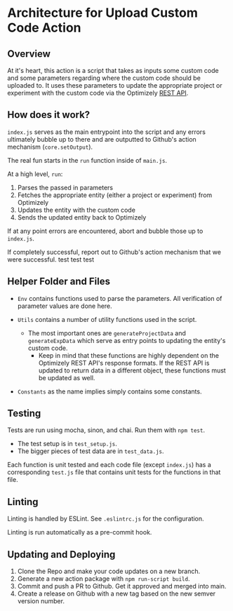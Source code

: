 # Architecture for Upload Custom Code Action

## Overview
At it's heart, this action is a script that takes as inputs some
custom code and some parameters regarding where the custom code
should be uploaded to. It uses these parameters to update the
appropriate project or experiment with the custom code via the
Optimizely [REST API](https://docs.developers.optimizely.com/web/docs/rest-api-introduction).

## How does it work?
`index.js` serves as the main entrypoint into the script and any
errors ultimately bubble up to there and are outputted to Github's
action mechanism (`core.setOutput`).

The real fun starts in the `run` function inside of `main.js`.

At a high level, `run`:
1. Parses the passed in parameters
2. Fetches the appropriate entity (either a project or experiment) from Optimizely
3. Updates the entity with the custom code
4. Sends the updated entity back to Optimizely

If at any point errors are encountered, abort and bubble those up to `index.js`.

If completely successful, report out to Github's action mechanism 
that we were successful. test test test

## Helper Folder and Files
* `Env` contains functions used to parse the parameters. All
verification of parameter values are done here.

* `Utils` contains a number of utility functions used in the script.
  * The most important ones are `generateProjectData` and `generateExpData`
  which serve as entry points to updating the entity's custom code.
    * Keep in mind that these functions are highly dependent on the
    Optimizely REST API's response formats. If the REST API is updated
    to return data in a different object, these functions must be
    updated as well.
    
* `Constants` as the name implies simply contains some constants.

## Testing
Tests are run using mocha, sinon, and chai. Run them with `npm test`.
* The test setup is in `test_setup.js`.
* The bigger pieces of test data are in `test_data.js`.

Each function is unit tested and each code file (except `index.js`)
has a corresponding `test.js` file that contains unit tests for the 
functions in that file.

## Linting
Linting is handled by ESLint. See `.eslintrc.js` for the configuration.

Linting is run automatically as a pre-commit hook.

## Updating and Deploying
1. Clone the Repo and make your code updates on a new branch.
2. Generate a new action package with `npm run-script build`.
3. Commit and push a PR to Github. Get it approved and merged
into main. 
4. Create a release on Github with a new tag based on the new
semver version number.
  